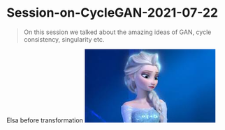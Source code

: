 # Session-on-CycleGAN-2021-07-22

> On this session we talked about the amazing ideas of GAN, cycle consistency, singularity etc.

Elsa before transformation
![elsa](elsa.jpeg)
